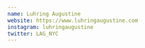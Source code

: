 ```yaml
---
name: Luhring Augustine
website: https://www.luhringaugustine.com
instagram: luhringaugustine
twitter: LAG_NYC
---
```

